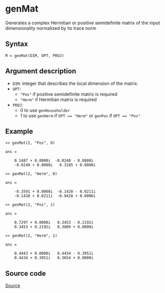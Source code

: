 # genMat
Generates a complex Hermitian or positive semidefinite matrix of the input dimensionality normalized by its trace norm

## Syntax
``M = genMat(DIM, OPT, PROJ)``

## Argument description
- ``DIM``: integer that describes the local dimension of the matrix.
- ``OPT``: 
    - ``"Pos"`` if positive semidefinite matrix is required
    - ``"Herm"`` if Hermitian matrix is required
- ``PROJ``: 
    - 0 to use ``genHouseholder``
    - 1 to use ``genHerm`` if ``OPT == "Herm"`` or ``genPos`` if ``OPT == "Pos"``

## Example
    >> genMat(2, "Pos", 0)

    ans =

        0.1487 + 0.0000i  -0.0248 - 0.0080i
        -0.0248 + 0.0080i   0.3185 + 0.0000i

    >> genMat(2, "Herm", 0)

    ans =

        -0.3591 + 0.0000i  -0.1420 - 0.0211i
        -0.1420 + 0.0211i  -0.9428 + 0.0000i

    >> genMat(2, "Pos", 1)

    ans = 

        0.7297 + 0.0000i   0.3453 - 0.2192i
        0.3453 + 0.2192i   0.3809 + 0.0000i
        
    >> genMat(2, "Herm", 1)

    ans =

        0.4443 + 0.0000i   0.4434 - 0.3951i
        0.4434 + 0.3951i   0.3654 + 0.0000i

## Source code
[Source](https://github.com/ankith-mohan/SEP/blob/main/helpers/genMat.m)